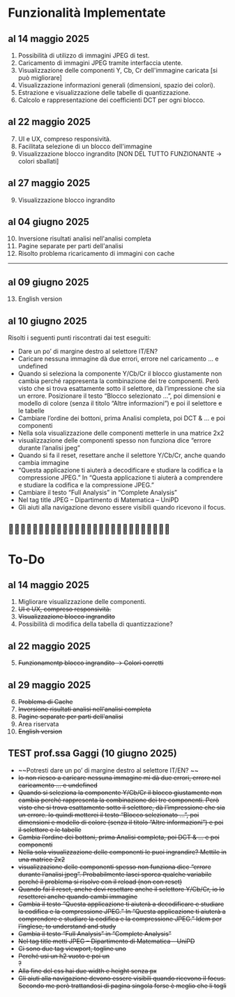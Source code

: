 # Funzionalità Implementate 
## al 14 maggio 2025

1. Possibilità di utilizzo di immagini JPEG di test.
2. Caricamento di immagini JPEG tramite interfaccia utente.
3. Visualizzazione delle componenti Y, Cb, Cr dell'immagine caricata [si può migliorare]
4. Visualizzazione informazioni generali (dimensioni, spazio dei colori).
5. Estrazione e visualizzazione delle tabelle di quantizzazione.
6. Calcolo e rappresentazione dei coefficienti DCT per ogni blocco.

## al 22 maggio 2025
7. UI e UX, compreso responsività.
8. Facilitata selezione di un blocco dell'immagine
9. Visualizzazione blocco ingrandito [NON DEL TUTTO FUNZIONANTE -> colori sballati]

## al 27 maggio 2025
9. Visualizzazione blocco ingrandito

## al 04 giugno 2025
10. Inversione risultati analisi nell'analisi completa
11. Pagine separate per parti dell'analisi 
12. Risolto problema ricaricamento di immagini con cache
---

## al 09 giugno 2025
13. English version

## al 10 giugno 2025
Risolti i seguenti punti riscontrati dai test eseguiti:
- Dare un po’ di margine destro al selettore IT/EN? 
- Caricare nessuna immagine dà due errori, errore nel caricamento … e undefined
- Quando si seleziona la componente Y/Cb/Cr il blocco giustamente non cambia perché rappresenta la combinazione dei tre componenti. Però visto che si trova esattamente sotto il selettore, dà l’impressione che sia un errore. Posizionare il testo “Blocco selezionato …”, poi dimensioni e modello di colore (senza il titolo “Altre informazioni”) e poi il selettore e le tabelle
- Cambiare l’ordine dei bottoni, prima Analisi completa, poi DCT & … e poi componenti
- Nella sola visualizzazione delle componenti metterle in una matrice 2x2
- visualizzazione delle componenti spesso non funziona dice “errore durante l’analisi jpeg”
- Quando si fa il reset, resettare anche il selettore Y/Cb/Cr, anche quando cambia immagine
- “Questa applicazione ti aiuterà a decodificare e studiare la codifica e la compressione JPEG.” In “Questa applicazione ti aiuterà a comprendere e studiare la codifica e la compressione JPEG.” 
- Cambiare il testo “Full Analysis” in “Complete Analysis”
- Nel tag title JPEG – Dipartimento di Matematica – UniPD
- Gli aiuti alla navigazione devono essere visibili quando ricevono il focus. 

🚧🚧🚧🚧🚧🚧🚧🚧🚧🚧🚧🚧🚧🚧🚧🚧🚧🚧🚧🚧🚧🚧🚧🚧🚧🚧🚧
---

# To-Do
## al 14 maggio 2025
1. Migliorare visualizzazione delle componenti.
2. ~~UI e UX, compreso responsività.~~
3. ~~Visualizzazione blocco ingrandito~~
4. Possibilità di modifica della tabella di quantizzazione?


## al 22 maggio 2025
5. ~~Funzionamentp blocco ingrandito -> Colori corretti~~

## al 29 maggio 2025
6. ~~Problema di Cache~~
7. ~~Inversione risultati analisi nell'analisi completa~~
8. ~~Pagine separate per parti dell'analisi~~
9. Area riservata
10. ~~English version~~

## TEST prof.ssa Gaggi (10 giugno 2025)
- ~~Potresti dare un po’ di margine destro al selettore IT/EN? ~~
- ~~Io non riesco a caricare nessuna immagine mi dà due errori, errore nel caricamento … e undefined~~
- ~~Quando si seleziona la componente Y/Cb/Cr il blocco giustamente non cambia perché rappresenta la combinazione dei tre componenti. Però visto che si trova esattamente sotto il selettore, dà l’impressione che sia un errore. Io quindi metterei il testo “Blocco selezionato …”, poi dimensioni e modello di colore (senza il titolo “Altre informazioni”) e poi il selettore e le tabelle~~
- ~~Cambia l’ordine dei bottoni, prima Analisi completa, poi DCT & … e poi componenti~~
- ~~Nella sola visualizzazione delle componenti le puoi ingrandire? Mettile in una matrice 2x2~~
- ~~visualizzazione delle componenti spesso non funziona dice “errore durante l’analisi jpeg”. Probabilmente lasci sporca qualche variabile perché il problema si risolve con il reload (non con reset)~~
- ~~Quando fai il reset, anche devi resettare anche il selettore Y/Cb/Cr, io lo resetterei anche quando cambi immagine~~
- ~~Cambia il testo “Questa applicazione ti aiuterà a decodificare e studiare la codifica e la compressione JPEG.” In “Questa applicazione ti aiuterà a comprendere e studiare la codifica e la compressione JPEG.” Idem per l’inglese, to understand and study~~
- ~~Cambia il testo “Full Analysis” in “Complete Analysis”~~
- ~~Nel tag title metti JPEG – Dipartimento di Matematica – UniPD~~
- ~~Ci sono due tag viewport, togline uno~~
- ~~Perché usi un h2 vuoto e poi un <div id="DCTBlock" aria-label="DCT Block">?~~
- ~~Alla fine del css hai due width e height senza px~~
- ~~Gli aiuti alla navigazione devono essere visibili quando ricevono il focus. Secondo me però trattandosi di pagina singola forse è meglio che li togli~~